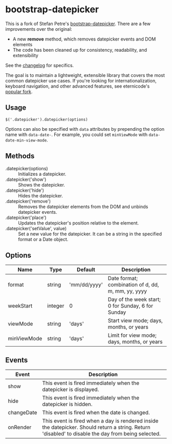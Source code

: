 # bootstrap-datepicker

This is a fork of Stefan Petre's [bootstrap-datepicker](http://www.eyecon.ro/bootstrap-datepicker/). There are a few improvements over the original:

* A new **remove** method, which removes datepicker events and DOM elements
* The code has been cleaned up for consistency, readability, and extensibility

See the [changelog](CHANGELOG.md) for specifics.

The goal is to maintain a lightweight, extensible library that covers the most common datepicker use cases. If you're looking for internationalization, keyboard navigation, and other advanced features, see eternicode's [popular fork](https://github.com/eternicode/bootstrap-datepicker).

## Usage

```
$('.datepicker').datepicker(options)
```

Options can also be specified with ```data``` attributes by prepending the option name with ```data-date-```. For example, you could set ```minViewMode``` with ```data-date-min-view-mode```.

## Methods

<dl>
  <dt>.datepicker(options)</dt>
  <dd>Initializes a datepicker.</dd>

  <dt>.datepicker('show')</dt>
  <dd>Shows the datepicker.</dd>

  <dt>.datepicker('hide')</dt>
  <dd>Hides the datepicker.</dd>

  <dt>.datepicker('remove')</dt>
  <dd>Removes the datepicker elements from the DOM and unbinds datepicker events.</dd>

  <dt>.datepicker('place')</dt>
  <dd>Updates the datepicker's position relative to the element.</dd>

  <dt>.datepicker('setValue', value)</dt>
  <dd>Set a new value for the datepicker. It can be a string in the specified format or a Date object.</dd>
</dl>

## Options

Name        | Type    | Default      | Description
----------- | ------- | ------------ | -----------
format      | string  | 'mm/dd/yyyy' | Date format; combination of d, dd, m, mm, yy, yyyy
weekStart   | integer | 0            | Day of the week start; 0 for Sunday, 6 for Sunday
viewMode    | string  | 'days'       | Start view mode; days, months, or years
minViewMode | string  | 'days'       | Limit for view mode; days, months, or years

## Events

Event      | Description
---------- | -----------
show       | This event is fired immediately when the datepicker is displayed.
hide       | This event is fired immediately when the datepicker is hidden.
changeDate | This event is fired when the date is changed.
onRender   | This event is fired when a day is rendered inside the datepicker. Should return a string. Return 'disabled' to disable the day from being selected.
